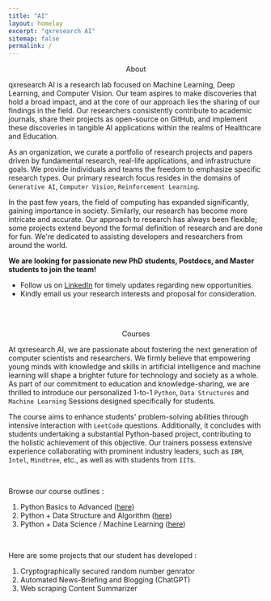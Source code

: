 ```yaml
---
title: "AI"
layout: homelay
excerpt: "qxresearch AI"
sitemap: false
permalink: /
---
```


<p align="center">
  About
</p>

qxresearch AI is a research lab focused on Machine Learning, Deep Learning, and Computer Vision. Our team aspires to make discoveries that hold a broad impact, and at the core of our approach lies the sharing of our findings in the field. Our researchers consistently contribute to academic journals, share their projects as open-source on GitHub, and implement these discoveries in tangible AI applications within the realms of Healthcare and Education.

As an organization, we curate a portfolio of research projects and papers driven by fundamental research, real-life applications, and infrastructure goals. We provide individuals and teams the freedom to emphasize specific research types. Our primary research focus resides in the domains of `Generative AI`, `Computer Vision`, `Reinforcement Learning`. 

In the past few years, the field of computing has expanded significantly, gaining importance in society. Similarly, our research has become more intricate and accurate. Our approach to research has always been flexible; some projects extend beyond the formal definition of research and are done for fun. We're dedicated to assisting developers and researchers from around the world.

**We are looking for passionate new PhD students, Postdocs, and Master students to join the team!** <br> 
- Follow us on [LinkedIn](https://linkedin.com/company/qxresearch) for timely updates regarding new opportunities.
- Kindly email us your research interests and proposal for consideration.

<br>
<br> 



<p align="center">
  Courses
</p>


At qxresearch AI, we are passionate about fostering the next generation of computer scientists and researchers. We firmly believe that empowering young minds with knowledge and skills in artificial intelligence and machine learning will shape a brighter future for technology and society as a whole. As part of our commitment to education and knowledge-sharing, we are thrilled to introduce our personalized 1-to-1 `Python`, `Data Structures` and `Machine Learning` Sessions designed specifically for students. 

The course aims to enhance students' problem-solving abilities through intensive interaction with `LeetCode` questions. Additionally, it concludes with students undertaking a substantial Python-based project, contributing to the holistic achievement of this objective. Our trainers possess extensive experience collaborating with prominent industry leaders, such as `IBM`, `Intel`, `Mindtree`, etc., as well as with students from `IIT`s. 

<br>

Browse our course outlines : 
1. Python Basics to Advanced ([here]())
2. Python + Data Structure and Algorithm ([here]())
3. Python + Data Science / Machine Learning ([here]())

<br> 

Here are some projects that our student has developed : 

1. Cryptographically secured random number genrator
2. Automated News-Briefing and Blogging (ChatGPT)
3. Web scraping Content Summarizer

<br>
<br>
